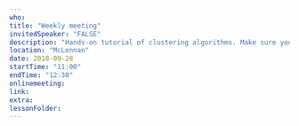 ```yaml
---
who: 
title: "Weekly meeting"
invitedSpeaker: "FALSE"
description: "Hands-on tutorial of clustering algorithms. Make sure you have Keras installed. See instructions at: https://uoftbiophysics.github.io/pages/machinelearning"
location: "McLennan"
date: 2018-09-28
startTime: "11:00"
endTime: "12:30"
onlinemeeting: 
link: 
extra: 
lessonFolder: 
---
```

